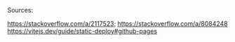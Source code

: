 Sources:

https://stackoverflow.com/a/2117523;
https://stackoverflow.com/a/8084248
https://vitejs.dev/guide/static-deploy#github-pages
